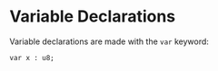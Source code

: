# Variable Declarations

Variable declarations are made with the `var` keyword:

```text
var x : u8;
```

